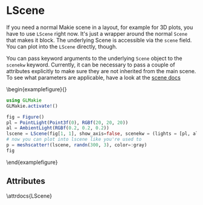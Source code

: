 

# LScene

If you need a normal Makie scene in a layout, for example for 3D plots, you have
to use `LScene` right now. It's just a wrapper around the normal `Scene` that
makes it block. The underlying Scene is accessible via the `scene` field.
You can plot into the `LScene` directly, though.

You can pass keyword arguments to the underlying `Scene` object to the `scenekw` keyword.
Currently, it can be necessary to pass a couple of attributes explicitly to make sure they are not inherited from the main scene.
To see what parameters are applicable, have a look at the [scene docs](/documentation/scenes)

\begin{examplefigure}{}
```julia
using GLMakie
GLMakie.activate!()

fig = Figure()
pl = PointLight(Point3f(0), RGBf(20, 20, 20))
al = AmbientLight(RGBf(0.2, 0.2, 0.2))
lscene = LScene(fig[1, 1], show_axis=false, scenekw = (lights = [pl, al], backgroundcolor=:black, clear=true))
# now you can plot into lscene like you're used to
p = meshscatter!(lscene, randn(300, 3), color=:gray)
fig
```
\end{examplefigure}

## Attributes

\attrdocs{LScene}